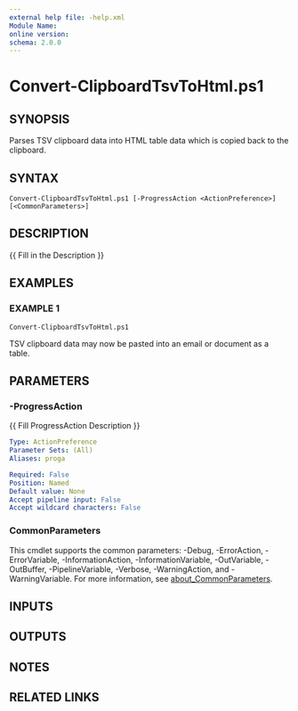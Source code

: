 ```yaml
---
external help file: -help.xml
Module Name:
online version:
schema: 2.0.0
---
```


# Convert-ClipboardTsvToHtml.ps1

## SYNOPSIS
Parses TSV clipboard data into HTML table data which is copied back to the clipboard.

## SYNTAX

```
Convert-ClipboardTsvToHtml.ps1 [-ProgressAction <ActionPreference>] [<CommonParameters>]
```

## DESCRIPTION
{{ Fill in the Description }}

## EXAMPLES

### EXAMPLE 1
```
Convert-ClipboardTsvToHtml.ps1
```

TSV clipboard data may now be pasted into an email or document as a table.

## PARAMETERS

### -ProgressAction
{{ Fill ProgressAction Description }}

```yaml
Type: ActionPreference
Parameter Sets: (All)
Aliases: proga

Required: False
Position: Named
Default value: None
Accept pipeline input: False
Accept wildcard characters: False
```

### CommonParameters
This cmdlet supports the common parameters: -Debug, -ErrorAction, -ErrorVariable, -InformationAction, -InformationVariable, -OutVariable, -OutBuffer, -PipelineVariable, -Verbose, -WarningAction, and -WarningVariable. For more information, see [about_CommonParameters](http://go.microsoft.com/fwlink/?LinkID=113216).

## INPUTS

## OUTPUTS

## NOTES

## RELATED LINKS
